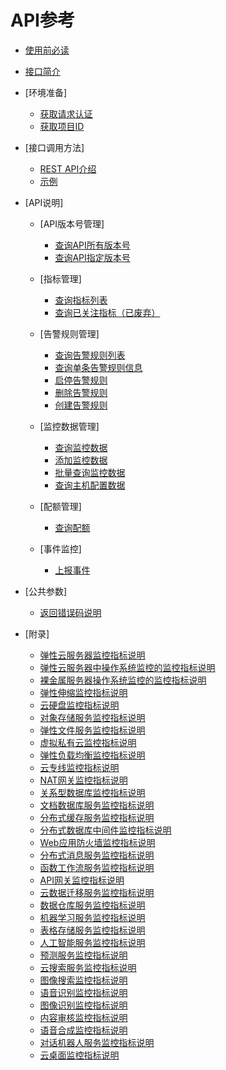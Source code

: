# API参考

-   [使用前必读](使用前必读.md)
-   [接口简介](接口简介.md)
-   [环境准备]
    -   [获取请求认证](获取请求认证.md)
    -   [获取项目ID](获取项目ID.md)

-   [接口调用方法]
    -   [REST API介绍](REST-API介绍.md)
    -   [示例](示例.md)

-   [API说明]
    -   [API版本号管理]
        -   [查询API所有版本号](查询API所有版本号.md)
        -   [查询API指定版本号](查询API指定版本号.md)

    -   [指标管理]
        -   [查询指标列表](查询指标列表.md)
        -   [查询已关注指标（已废弃）](查询已关注指标（已废弃）.md)

    -   [告警规则管理]
        -   [查询告警规则列表](查询告警规则列表.md)
        -   [查询单条告警规则信息](查询单条告警规则信息.md)
        -   [启停告警规则](启停告警规则.md)
        -   [删除告警规则](删除告警规则.md)
        -   [创建告警规则](创建告警规则.md)

    -   [监控数据管理]
        -   [查询监控数据](查询监控数据.md)
        -   [添加监控数据](添加监控数据.md)
        -   [批量查询监控数据](批量查询监控数据.md)
        -   [查询主机配置数据](查询主机配置数据.md)

    -   [配额管理]
        -   [查询配额](查询配额.md)

    -   [事件监控]
        -   [上报事件](上报事件.md)


-   [公共参数]
    -   [返回错误码说明](返回错误码说明.md)

-   [附录]
    -   [弹性云服务器监控指标说明](弹性云服务器监控指标说明.md)
    -   [弹性云服务器中操作系统监控的监控指标说明](弹性云服务器中操作系统监控的监控指标说明.md)
    -   [裸金属服务器操作系统监控的监控指标说明](裸金属服务器操作系统监控的监控指标说明.md)
    -   [弹性伸缩监控指标说明](弹性伸缩监控指标说明.md)
    -   [云硬盘监控指标说明](云硬盘监控指标说明.md)
    -   [对象存储服务监控指标说明](对象存储服务监控指标说明.md)
    -   [弹性文件服务监控指标说明](弹性文件服务监控指标说明.md)
    -   [虚拟私有云监控指标说明](虚拟私有云监控指标说明.md)
    -   [弹性负载均衡监控指标说明](弹性负载均衡监控指标说明.md)
    -   [云专线监控指标说明](云专线监控指标说明.md)
    -   [NAT网关监控指标说明](NAT网关监控指标说明.md)
    -   [关系型数据库监控指标说明](关系型数据库监控指标说明.md)
    -   [文档数据库服务监控指标说明](文档数据库服务监控指标说明.md)
    -   [分布式缓存服务监控指标说明](分布式缓存服务监控指标说明.md)
    -   [分布式数据库中间件监控指标说明](分布式数据库中间件监控指标说明.md)
    -   [Web应用防火墙监控指标说明](Web应用防火墙监控指标说明.md)
    -   [分布式消息服务监控指标说明](分布式消息服务监控指标说明.md)
    -   [函数工作流服务监控指标说明](函数工作流服务监控指标说明.md)
    -   [API网关监控指标说明](API网关监控指标说明.md)
    -   [云数据迁移服务监控指标说明](云数据迁移服务监控指标说明.md)
    -   [数据仓库服务监控指标说明](数据仓库服务监控指标说明.md)
    -   [机器学习服务监控指标说明](机器学习服务监控指标说明.md)
    -   [表格存储服务监控指标说明](表格存储服务监控指标说明.md)
    -   [人工智能服务监控指标说明](人工智能服务监控指标说明.md)
    -   [预测服务监控指标说明](预测服务监控指标说明.md)
    -   [云搜索服务监控指标说明](云搜索服务监控指标说明.md)
    -   [图像搜索监控指标说明](图像搜索监控指标说明.md)
    -   [语音识别监控指标说明](语音识别监控指标说明.md)
    -   [图像识别监控指标说明](图像识别监控指标说明.md)
    -   [内容审核监控指标说明](内容审核监控指标说明.md)
    -   [语音合成监控指标说明](语音合成监控指标说明.md)
    -   [对话机器人服务监控指标说明](对话机器人服务监控指标说明.md)
    -   [云桌面监控指标说明](云桌面监控指标说明.md)

